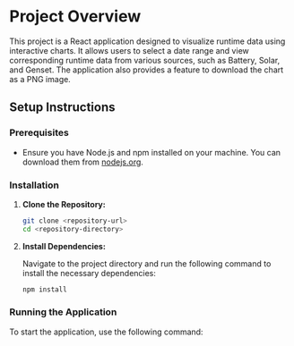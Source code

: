 # Project Overview

This project is a React application designed to visualize runtime data using interactive charts. It allows users to select a date range and view corresponding runtime data from various sources, such as Battery, Solar, and Genset. The application also provides a feature to download the chart as a PNG image.

## Setup Instructions

### Prerequisites

- Ensure you have Node.js and npm installed on your machine. You can download them from [nodejs.org](https://nodejs.org/).

### Installation

1. **Clone the Repository:**

   ```bash
   git clone <repository-url>
   cd <repository-directory>
   ```

2. **Install Dependencies:**

   Navigate to the project directory and run the following command to install the necessary dependencies:

   ```bash
   npm install
   ```

### Running the Application

To start the application, use the following command:
